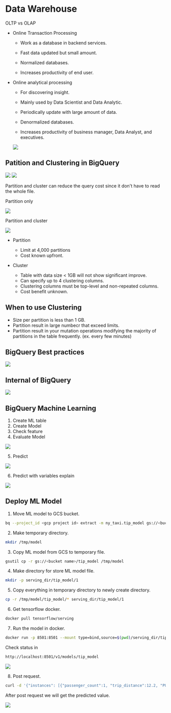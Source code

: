 # Data Warehouse
OLTP vs OLAP
* Online Transaction Processing
  
  - Work as a database in backend services.
  
  - Fast data updated but small amount.
  
  - Normalized databases.
  
  - Increases productivity of end user.
  
* Online analytical processing
  
  - For discovering insight.
  
  - Mainly used by Data Scientist and Data Analytic.
  
  - Periodically update with large amount of data.
  
  - Denormalized databases.
  
  - Increases productivity of business manager, Data Analyst, and executives.

  <img src="pic/DW.PNG" />

## Patition and Clustering in BigQuery

  <img src="pic/partition.PNG" />

  <img src="pic/Cluster.PNG" />

  Partition and cluster can reduce the query cost since it don't have to read the whole file.

  Partition only

   <img src="pic/partition_size.PNG" />

  Partition and cluster

  <img src="pic/par_and_clus.PNG" />

* Partition

  - Limit at 4,000 partitions
  - Cost known upfront.

* Cluster

  - Table with data size < 1GB will not show significant improve.
  - Can specify up to 4 clustering columns.
  - Clustering columns must be top-level and non-repeated columns.
  - Cost benefit unknown.

## When to use Clustering
  - Size per partition is less than 1 GB.
  - Partition result in large numbecr that exceed limits.
  - Partition result in your mutation operations modifying the majority of partitions in the table frequently. (ex. every few minutes)

## BigQuery Best practices

[![](https://markdown-videos-api.jorgenkh.no/youtube/k81mLJVX08w)](https://youtu.be/k81mLJVX08w&list=PL3MmuxUbc_hJed7dXYoJw8DoCuVHhGEQb&index=36)

## Internal of BigQuery

[![](https://markdown-videos-api.jorgenkh.no/youtube/eduHi1inM4s)](https://youtu.be/eduHi1inM4s&list=PL3MmuxUbc_hJed7dXYoJw8DoCuVHhGEQb&index=37)

## BigQuery Machine Learning

1. Create ML table
2. Create Model
3. Check feature
4. Evaluate Model

<img src="pic/linear_regression.PNG" />

5. Predict
   
<img src="pic/Pred.PNG" />

6. Predict with variables explain

<img src="pic/Pred_and_explain.PNG" />

## Deploy ML Model

1. Move ML model to GCS bucket.

```bash
bq --project_id <gcp project id> extract -m ny_taxi.tip_model gs://<bucket name>/tip_model
```

2. Make temporary directory.

```bash
mkdir /tmp/model
```

3. Copy ML model from GCS to temporary file.

```bash
gsutil cp -r gs://<bucket name>/tip_model /tmp/model
```

4. Make directory for store ML model file.

```bash
mkdir -p serving_dir/tip_model/1
```

5. Copy everything in temporary directory to newly create directory.

```bash
cp -r /tmp/model/tip_model/* serving_dir/tip_model/1
```

6. Get tensorflow docker.

```bash
docker pull tensorflow/serving
```

7. Run the model in docker.

```bash
docker run -p 8501:8501 --mount type=bind,source=$(pwd)/serving_dir/tip_model,target=/models/tip_model -e MODEL_NAME=tip_model -t tensorflow/serving &
```

Check status in 

```bash
http://localhost:8501/v1/models/tip_model
```

<img src="pic/deploy_get.PNG" />

8. Post request.

```bash
curl -d '{"instances": [{"passenger_count":1, "trip_distance":12.2, "PULocationID":"193", "DOLocationID":"264", "payment_type":"2","fare_amount":20.4,"tolls_amount":0.0}]}' -X POST http://localhost:8501/v1/models/tip_model:predict
```

After post request we will get the predicted value.

<img src="pic/deploy_post.PNG" />


